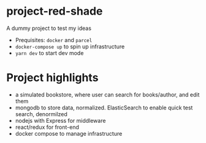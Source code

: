 # project-red-shade
A dummy project to test my ideas

* Prequisites: `docker` and `parcel`
* `docker-compose up` to spin up infrastructure
* `yarn dev` to start dev mode

# Project highlights
* a simulated bookstore, where user can search for books/author, and edit them
* mongodb to store data, normalized. ElasticSearch to enable quick test search, denormilzed
* nodejs with Express for middleware
* react/redux for front-end
* docker compose to manage infrastructure

